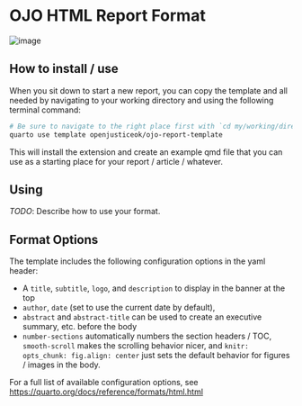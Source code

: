 # OJO HTML Report Format

![image](https://user-images.githubusercontent.com/56839927/228921367-a3169b70-1eff-4ee2-9c23-9a7df7f8697c.png)

## How to install / use

When you sit down to start a new report, you can copy the template and all needed by navigating to your working directory and using the following terminal command:

```bash
# Be sure to navigate to the right place first with `cd my/working/directory`
quarto use template openjusticeok/ojo-report-template
```

This will install the extension and create an example qmd file that you can use as a starting place for your report / article / whatever.

## Using

*TODO*: Describe how to use your format.

## Format Options

The template includes the following configuration options in the yaml header:

* A `title`, `subtitle`, `logo`, and `description` to display in the banner at the top
* `author`, `date` (set to use the current date by default), 
* `abstract` and `abstract-title` can be used to create an executive summary, etc. before the body
* `number-sections` automatically numbers the section headers / TOC, `smooth-scroll` makes the scrolling behavior nicer, and `knitr: opts_chunk: fig.align: center` just sets the default behavior for figures / images in the body.

For a full list of available configuration options, see https://quarto.org/docs/reference/formats/html.html
